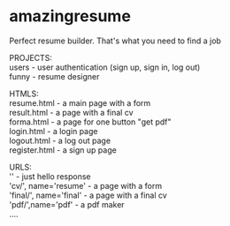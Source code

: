 # amazingresume  
Perfect resume builder. That's what you need to find a job  
  
PROJECTS:  
users - user authentication (sign up, sign in, log out)  
funny - resume designer  
  
HTMLS:  
resume.html - a main page with a form   
result.html -  a page with a final cv  
forma.html - a page for one button "get pdf"  
login.html - a login page  
logout.html - a log out page  
register.html - a sign up page  
  
URLS:  
'' - just hello response  
'cv/', name='resume' - a page with a form   
'final/', name='final' - a page with a final cv  
'pdf/',name='pdf' - a pdf maker  
....  
